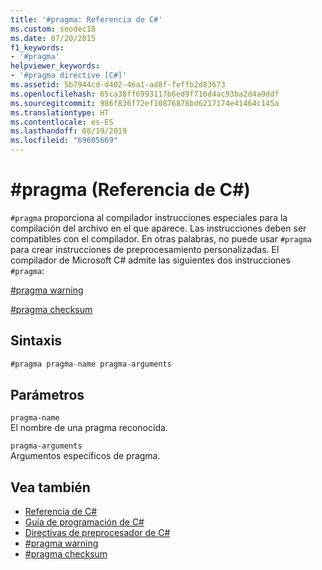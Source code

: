 ```yaml
---
title: '#pragma: Referencia de C#'
ms.custom: seodec18
ms.date: 07/20/2015
f1_keywords:
- '#pragma'
helpviewer_keywords:
- '#pragma directive [C#]'
ms.assetid: 5b7944cd-d402-46a1-ad8f-feffb2d83673
ms.openlocfilehash: 65ca38ff6993117b6ed9f716d4ac93ba2d4a9ddf
ms.sourcegitcommit: 986f836f72ef10876878bd6217174e41464c145a
ms.translationtype: HT
ms.contentlocale: es-ES
ms.lasthandoff: 08/19/2019
ms.locfileid: "69605669"
---
```

# <a name="pragma-c-reference"></a>#pragma (Referencia de C#)
`#pragma` proporciona al compilador instrucciones especiales para la compilación del archivo en el que aparece. Las instrucciones deben ser compatibles con el compilador. En otras palabras, no puede usar `#pragma` para crear instrucciones de preprocesamiento personalizadas. El compilador de Microsoft C# admite las siguientes dos instrucciones `#pragma`:  
  
 [#pragma warning](./preprocessor-pragma-warning.md)  
  
 [#pragma checksum](./preprocessor-pragma-checksum.md)  
  
## <a name="syntax"></a>Sintaxis  
  
```csharp
#pragma pragma-name pragma-arguments  
```  
  
## <a name="parameters"></a>Parámetros  
 `pragma-name`  
 El nombre de una pragma reconocida.  
  
 `pragma-arguments`  
 Argumentos específicos de pragma.  
  
## <a name="see-also"></a>Vea también

- [Referencia de C#](../index.md)
- [Guía de programación de C#](../../programming-guide/index.md)
- [Directivas de preprocesador de C#](./index.md)
- [#pragma warning](./preprocessor-pragma-warning.md)
- [#pragma checksum](./preprocessor-pragma-checksum.md)
